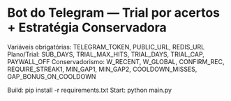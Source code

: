 # Bot do Telegram — Trial por acertos + Estratégia Conservadora

Variáveis obrigatórias: TELEGRAM_TOKEN, PUBLIC_URL, REDIS_URL
Plano/Trial: SUB_DAYS, TRIAL_MAX_HITS, TRIAL_DAYS, TRIAL_CAP, PAYWALL_OFF
Conservadorismo: W_RECENT, W_GLOBAL, CONFIRM_REC, REQUIRE_STREAK1, MIN_GAP1, MIN_GAP2, COOLDOWN_MISSES, GAP_BONUS_ON_COOLDOWN

Build: pip install -r requirements.txt
Start: python main.py